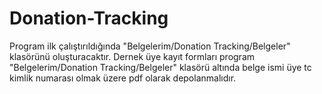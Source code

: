 # Donation-Tracking
Program ilk çalıştırıldığında "Belgelerim/Donation Tracking/Belgeler" klasörünü oluşturacaktır. Dernek üye kayıt formları program "Belgelerim/Donation Tracking/Belgeler" klasörü altında belge ismi üye tc kimlik numarası olmak üzere pdf olarak depolanmalıdır.
